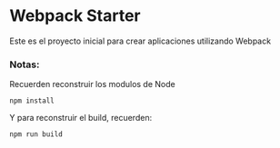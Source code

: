 # Webpack Starter

Este es el proyecto inicial para crear aplicaciones utilizando Webpack

### Notas:
Recuerden reconstruir los modulos de Node
```
npm install
```

Y para reconstruir el build, recuerden:
```
npm run build

``` 